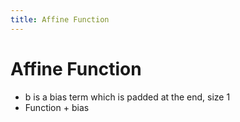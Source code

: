 ```yaml
---
title: Affine Function
---
```


# Affine Function
- b is a bias term which is padded at the end, size 1
- Function + bias












